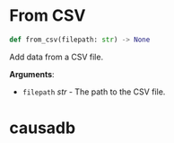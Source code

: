 # From CSV

```python
def from_csv(filepath: str) -> None
```

Add data from a CSV file.

**Arguments**:

- `filepath` _str_ - The path to the CSV file.

<a id="causadb"></a>

# causadb

<a id="causadb.CausaDB"></a>

